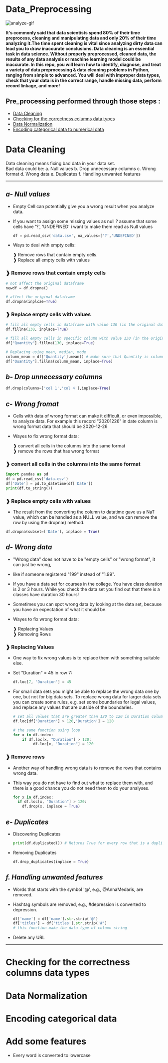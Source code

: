 # Data_Preprocessing
![analyze-gif](https://user-images.githubusercontent.com/99830416/216808760-167a7c01-12ff-462f-afc5-91771ecb5508.gif)

<b> It's commonly said that data scientists spend 80% of their time preprocess, cleaning and manipulating data and only 20% of their time analyzing it.The time spent cleaning is vital since analyzing dirty data can lead you to draw inaccurate conclusions.
Data cleaning is an essential task in data science. Without properly preprocessed, cleaned data, the results of any data analysis or machine learning model could be inaccurate. In this repo, you will learn how to identify, diagnose, and treat a variety of data preprocessing & data cleaning problems in Python, ranging from simple to advanced. You will deal with improper data types, check that your data is in the correct range, handle missing data, perform record linkage, and more!</b>

## Pre_processing performed through those steps :
- [Data Cleaning ](#data-cleaning)
- [Checking for the correctness columns data types](#checking-for-the-correctness-columns-data-types)
- [Data Normalization](#data-normalization)
- [Encoding categorical data to numerical data](#encoding-categorical-data-to-numerical-data)

# Data Cleaning 
Data cleaning means fixing bad data in your data set.<br>
Bad data could be: 
  a. Null values
  b. Drop unnecessary columns
  c. Wrong format
  d. Wrong data
  e. Duplicates
  f. Handling unwanted features

---
## *a- Null values*

- Empty Cell can potentially give you a wrong result when you analyze data.
- If you want to assign some missing values as null ? assume that some cells have '?', 'UNDEFINED' i want to make them read as Null values
  ```py
  df = pd.read_csv('data.csv', na_values=['?','UNDEFINED'])
  ```
- Ways to deal with empty cells:

   ❱ Remove rows that contain empty cells.<br> 
   ❱ Replace all empty cells with values <br> 

### ❱ Remove rows that contain empty cells
  ```py
  # not affect the original dataframe
  newdf = df.dropna()

  # affect the original dataframe
  df.dropna(inplcae=True)
  ```
### ❱ Replace empty cells with values
```py
# fill all empty cells in dataframe with value 130 (in the original dataframe)
df.fillna(130, inplace=True)

# fill all empty cells in specific column with value 130 (in the original dataframe)
df["Quantity"].fillna(130, inplace=True)

# Replacing using mean, median, mode
column_mean = df['Quantity'].mean() # make sure that Quantity is column is int data type
df["Quantity"].fillna(column_mean, inplace=True)
```

## *b- Drop unnecessary columns*
  ```py
  df.drop(columns=['col 1','col 4'],inplace=True)
  ```

## *c- Wrong fromat*
- Cells with data of wrong format can make it difficult, or even impossible, to analyze data. For example this record "20201226" in date column is wrong format data 
  that should be 2020-12-26
- Wayes to fix wrong format data:
    
   ❱ convert all cells in the columns into the same format   
   ❱ remove the rows that has wrong format   
   
### ❱ convert all cells in the columns into the same format
```py
import pandas as pd
df = pd.read_csv('data.csv')
df['Date'] = pd.to_datetime(df['Date'])
print(df.to_string())
```
### ❱ Replace empty cells with values

- The result from the converting the column to datatime  gave us a NaT value, which can be handled as a NULL value, and we can remove the row by using the dropna()       method.

```py
df.dropna(subset=['Date'], inplace = True)
```

## *d- Wrong data*
- "Wrong data" does not have to be "empty cells" or "wrong format", it can just be wrong,
-  like if someone registered "199" instead of "1.99".
-  If you have a data set for courses in the college. You have class duration is 2 or 3 hours. While you check the data set you find out that there is a classes have      duration 30 hours! 
- Sometimes you can spot wrong data by looking at the data set, because you have an expectation of what it should be.
- Wayes to fix wrong format data:

   ❱ Replacing Values<br> 
   ❱ Removing Rows

### ❱ Replacing Values
- One way to fix wrong values is to replace them with something suitable else.
- Set "Duration" = 45 in row 7:
 
   ```py
   df.loc[7, 'Duration'] = 45
   ```
   
- For small data sets you might be able to replace the wrong data one by one, but not for big data sets. To replace wrong data for larger data sets you can create some   rules, e.g. set some boundaries for legal values, and replace any values that are outside of the boundaries.

   ```py
   # set all values that are greater than 120 to 120 in Duration column
   df.loc[df['Duration'] > 120,'Duration'] = 120 
   ```
   
   ```py
   # the same function using loop 
   for x in df.index:
       if df.loc[x, "Duration"] > 120:
            df.loc[x, "Duration"] = 120
   ```
   
### ❱ Remove rows
   
- Another way of handling wrong data is to remove the rows that contains wrong data.
- This way you do not have to find out what to replace them with, and there is a good chance you do not need them to do your analyses.

   ```py
   for x in df.index:
     if df.loc[x, "Duration"] > 120:
       df.drop(x, inplace = True)
   ```
   
## *e- Duplicates*
- Discovering Duplicates
  
  ```py
  print(df.duplicated()) # Returns True for every row that is a duplicate, othwerwise False
  ```
 
 - Removing Duplicates
 
   ```py
   df.drop_duplicates(inplace = True)
   ```
   
## *f. Handling unwanted features*
- Words that starts with the symbol '@', e.g., @AnnaMedaris, are removed.
- Hashtag symbols are removed, e.g., #depression is converted to depression.
  
  ```py
  df['name'] = df['name'].str.strip('@')
  df['titles'] = df['titles'].str.strip('#')
  # this function make the data type of column string
  ```

- Delete any URL

---

# Checking for the correctness columns data types  

# Data Normalization

# Encoding categorical data 

# Add some features
- Every word is converted to lowercase
